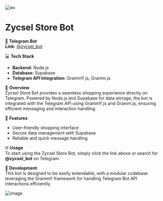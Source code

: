 ![ян](https://github.com/user-attachments/assets/151105a8-8554-4204-880a-72fb299aa602)

# Zycsel Store Bot

📱 **Telegram Bot**  
**Link:** [@zycsel_bot](https://t.me/zycsel_bot)  

💻 **Tech Stack**  
- **Backend:** Node.js  
- **Database:** Supabase  
- **Telegram API Integration:** GrammY.js, Gramm.js  

🚀 **Overview**  
Zycsel Store Bot provides a seamless shopping experience directly on Telegram. Powered by Node.js and Supabase for data storage, the bot is integrated with the Telegram API using GrammY.js and Gramm.js, ensuring efficient messaging and interaction handling.  

🤖 **Features**  
- User-friendly shopping interface
- Secure data management with Supabase
- Reliable and quick message handling  

🌐 **Usage**  
To start using the Zycsel Store Bot, simply click the link above or search for **@zycsel_bot** on Telegram.

📂 **Development**  
This bot is designed to be easily extendable, with a modular codebase leveraging the GrammY framework for handling Telegram Bot API interactions efficiently.

![image](https://github.com/user-attachments/assets/e8dff298-cc3e-4352-a321-f15227824670)
